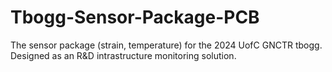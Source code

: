 # Tbogg-Sensor-Package-PCB
The sensor package (strain, temperature) for the 2024 UofC GNCTR tbogg. Designed as an R&amp;D intrastructure monitoring solution.
